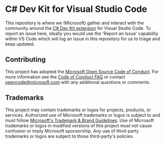 # C# Dev Kit for Visual Studio Code

This repository is where we (Microsoft) gather and interact with the community around the [C# Dev Kit extension](https://marketplace.visualstudio.com/items?itemName=ms-dotnettools.csdevkit) for Visual Studio Code. To report an issue here, ideally you would use the 'Report an Issue' capability within VS Code which will log an issue in this repository for us to triage and keep updated.

## Contributing

This project has adopted the [Microsoft Open Source Code of Conduct](https://opensource.microsoft.com/codeofconduct/).
For more information see the [Code of Conduct FAQ](https://opensource.microsoft.com/codeofconduct/faq/) or
contact [opencode@microsoft.com](mailto:opencode@microsoft.com) with any additional questions or comments.

## Trademarks

This project may contain trademarks or logos for projects, products, or services. Authorized use of Microsoft 
trademarks or logos is subject to and must follow 
[Microsoft's Trademark & Brand Guidelines](https://www.microsoft.com/en-us/legal/intellectualproperty/trademarks/usage/general).
Use of Microsoft trademarks or logos in modified versions of this project must not cause confusion or imply Microsoft sponsorship.
Any use of third-party trademarks or logos are subject to those third-party's policies.
